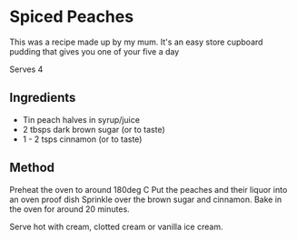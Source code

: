 # Spiced Peaches

This was a recipe made up by my mum.  It's an easy store cupboard pudding that
gives you one of your five a day

Serves 4

## Ingredients

* Tin peach halves in syrup/juice
* 2 tbsps dark brown sugar (or to taste)
* 1 - 2 tsps cinnamon (or to taste)

## Method

Preheat the oven to around 180deg C
Put the peaches and their liquor into an oven proof dish
Sprinkle over the brown sugar and cinnamon.
Bake in the oven for around 20 minutes.

Serve hot with cream, clotted cream or vanilla ice cream.


